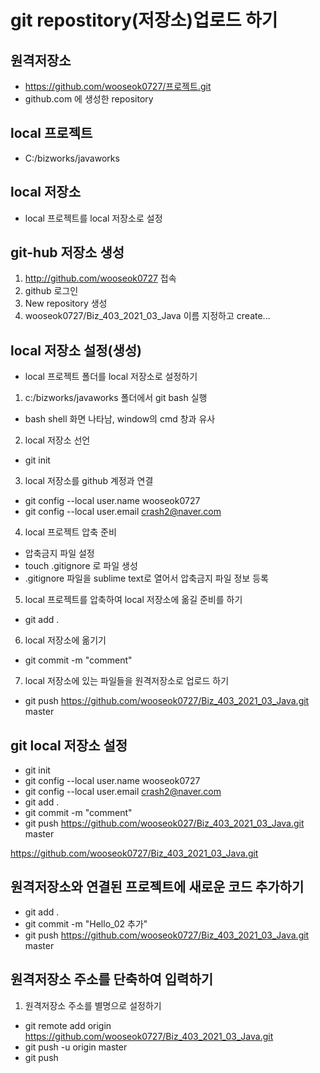 # git repostitory(저장소)업로드 하기

## 원격저장소
* https://github.com/wooseok0727/프로젝트.git
* github.com 에 생성한 repository

## local 프로젝트
* C:/bizworks/javaworks

## local 저장소
* local 프로젝트를 local 저장소로 설정

## git-hub 저장소 생성
1. http://github.com/wooseok0727 접속
2. github 로그인
3. New repository 생성
4. wooseok0727/Biz_403_2021_03_Java 이름 지정하고 create...

## local 저장소 설정(생성)
* local 프로젝트 폴더를 local 저장소로 설정하기
1. c:/bizworks/javaworks 폴더에서 git bash 실행
* bash shell 화면 나타남, window의 cmd 창과 유사
2. local 저장소 선언
* git init
3. local 저장소를 github 계정과 연결
* git config --local user.name wooseok0727
* git config --local user.email crash2@naver.com
4. local 프로젝트 압축 준비
* 압축금지 파일 설정
* touch .gitignore 로 파일 생성
* .gitignore 파일을 sublime text로 열어서 압축금지 파일 정보 등록
5. local 프로젝트를 압축하여 local 저장소에 옮길 준비를 하기
* git add .
6. local 저장소에 옮기기 
* git commit -m "comment"
7. local 저장소에 있는 파일들을 원격저장소로 업로드 하기
* git push https://github.com/wooseok0727/Biz_403_2021_03_Java.git master

## git local 저장소 설정
* git init
* git config --local user.name wooseok0727
* git config --local user.email crash2@naver.com
* git add .
* git commit -m "comment"
* git push https://github.com/wooseok027/Biz_403_2021_03_Java.git master

https://github.com/wooseok0727/Biz_403_2021_03_Java.git

## 원격저장소와 연결된 프로젝트에 새로운 코드 추가하기
* git add .
* git commit -m "Hello_02 추가" 
* git push https://github.com/wooseok0727/Biz_403_2021_03_Java.git master

## 원격저장소 주소를 단축하여 입력하기
1. 원격저장소 주소를 별명으로 설정하기
* git remote add origin https://github.com/wooseok0727/Biz_403_2021_03_Java.git
* git push -u origin master
* git push

